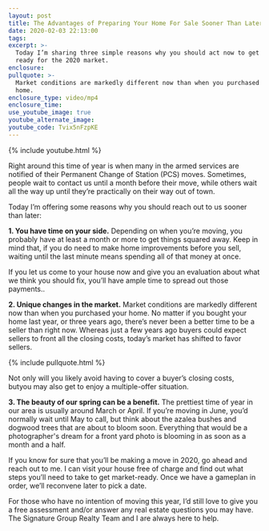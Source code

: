 ```yaml
---
layout: post
title: The Advantages of Preparing Your Home For Sale Sooner Than Later
date: 2020-02-03 22:13:00
tags:
excerpt: >-
  Today I’m sharing three simple reasons why you should act now to get home
  ready for the 2020 market.
enclosure:
pullquote: >-
  Market conditions are markedly different now than when you purchased your
  home.
enclosure_type: video/mp4
enclosure_time:
use_youtube_image: true
youtube_alternate_image:
youtube_code: Tvix5nFzpKE
---
```


{% include youtube.html %}

Right around this time of year is when many in the armed services are notified of their Permanent Change of Station (PCS) moves. Sometimes, people wait to contact us until a month before their move, while others wait all the way up until they’re practically on their way out of town.&nbsp;

Today I’m offering some reasons why you should reach out to us sooner than later:&nbsp;

**1\. You have time on your side.** Depending on when you’re moving, you probably have at least a month or more to get things squared away. Keep in mind that, if you do need to make home improvements before you sell, waiting until the last minute means spending all of that money at once.&nbsp;

If you let us come to your house now and give you an evaluation about what we think you should fix, you’ll have ample time to spread out those payments..&nbsp;

**2\. Unique changes in the market.** Market conditions are markedly different now than when you purchased your home. No matter if you bought your home last year, or three years ago, there’s never been a better time to be a seller than right now. Whereas just a few years ago buyers could expect sellers to front all the closing costs, today’s market has shifted to favor sellers.

{% include pullquote.html %}

Not only will you likely avoid having to cover a buyer’s closing costs,&nbsp; butyou may also get to enjoy a multiple-offer situation.&nbsp;

**3\. The beauty of our spring can be a benefit.** The prettiest time of year in our area is usually around March or April. If you’re moving in June, you’d normally wait until May to call, but think about the azalea bushes and dogwood trees that are about to bloom soon. Everything that would be a photographer's dream for a front yard photo is blooming in as soon as a month and a half.&nbsp;

If you know for sure that you’ll be making a move in 2020, go ahead and reach out to me. I can visit your house free of charge and find out what steps you’ll need to take to get market-ready. Once we have a gameplan in order, we’ll reconvene later to pick a date.&nbsp;

For those who have no intention of moving this year, I’d still love to give you a free assessment and/or answer any real estate questions you may have. The Signature Group Realty Team and I are always here to help.&nbsp;<br>&nbsp;